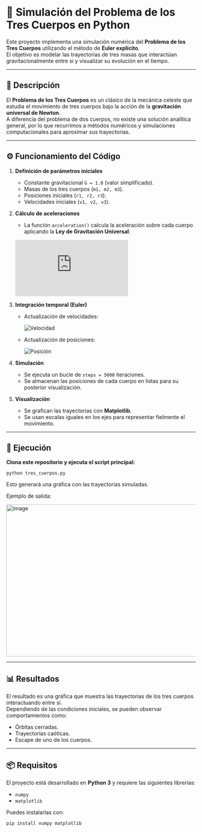 # 🌌 Simulación del Problema de los Tres Cuerpos en Python

Este proyecto implementa una simulación numérica del **Problema de los Tres Cuerpos** utilizando el método de **Euler explícito**.  
El objetivo es modelar las trayectorias de tres masas que interactúan gravitacionalmente entre sí y visualizar su evolución en el tiempo.

---

## 📖 Descripción

El **Problema de los Tres Cuerpos** es un clásico de la mecánica celeste que estudia el movimiento de tres cuerpos bajo la acción de la **gravitación universal de Newton**.  
A diferencia del problema de dos cuerpos, no existe una solución analítica general, por lo que recurrimos a métodos numéricos y simulaciones computacionales para aproximar sus trayectorias.

---

## ⚙️ Funcionamiento del Código

1. **Definición de parámetros iniciales**
   - Constante gravitacional `G = 1.0` (valor simplificado).
   - Masas de los tres cuerpos (`m1, m2, m3`).
   - Posiciones iniciales (`r1, r2, r3`).
   - Velocidades iniciales (`v1, v2, v3`).

2. **Cálculo de aceleraciones**
   - La función `acceleration()` calcula la aceleración sobre cada cuerpo aplicando la **Ley de Gravitación Universal**:

    ![Fórmula de Gravitación](https://latex.codecogs.com/svg.latex?F%20=%20G%20%5Cfrac%7Bm_1m_2%7D%7Br%5E2%7D)

3. **Integración temporal (Euler)**
   - Actualización de velocidades:
    
     ![Velocidad](https://latex.codecogs.com/svg.latex?v(t+dt)=v(t)+a(t)\cdot%20dt)

   - Actualización de posiciones:
     
     ![Posición](https://latex.codecogs.com/svg.latex?r(t+dt)=r(t)+v(t+dt)\cdot%20dt)

4. **Simulación**
   - Se ejecuta un bucle de `steps = 5000` iteraciones.
   - Se almacenan las posiciones de cada cuerpo en listas para su posterior visualización.

5. **Visualización**
   - Se grafican las trayectorias con **Matplotlib**.
   - Se usan escalas iguales en los ejes para representar fielmente el movimiento.

---

## 🚀 Ejecución

**Clona este repositorio y ejecuta el script principal:**

    
    python tres_cuerpos.py


Esto generará una gráfica con las trayectorias simuladas.

Ejemplo de salida:

<img width="509" height="405" alt="image" src="https://github.com/user-attachments/assets/6981c1b5-7957-4af2-8c2f-900bbcf33ea3" />

---

## 📊 Resultados

El resultado es una gráfica que muestra las trayectorias de los tres cuerpos interactuando entre sí.  
Dependiendo de las condiciones iniciales, se pueden observar comportamientos como:
- Órbitas cerradas.
- Trayectorias caóticas.
- Escape de uno de los cuerpos.

---

## 📦 Requisitos

El proyecto está desarrollado en **Python 3** y requiere las siguientes librerías:

- `numpy`
- `matplotlib`

Puedes instalarlas con:

```bash
pip install numpy matplotlib
